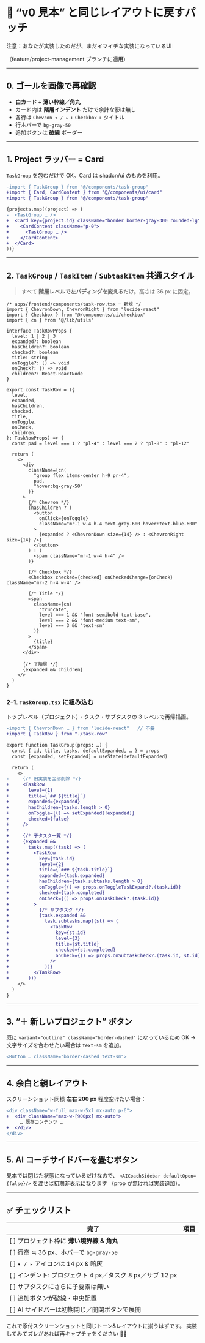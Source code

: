 # 🎨 “v0 見本” と同じレイアウトに戻すパッチ
注意：あなたが実装したのだが、まだイマイチな実装になっているUI

（feature/project-management ブランチに適用）

---

## 0. ゴールを画像で再確認
- **白カード + 薄い枠線／角丸**
- カード内は **階層インデント** だけで余計な影は無し
- 各行は `Chevron ▾ / ▸` + `Checkbox` + タイトル
- 行ホバーで `bg-gray-50`
- 追加ボタンは **破線** ボーダー

---

## 1. Project ラッパー = Card
`TaskGroup` を包むだけで OK。Card は shadcn/ui のものを利用。

```diff
-import { TaskGroup } from "@/components/task-group"
+import { Card, CardContent } from "@/components/ui/card"
+import { TaskGroup } from "@/components/task-group"
````

```diff
{projects.map((project) => (
-  <TaskGroup … />
+  <Card key={project.id} className="border border-gray-300 rounded-lg">
+    <CardContent className="p-0">
+      <TaskGroup … />
+    </CardContent>
+  </Card>
))}
```

---

## 2. `TaskGroup` / `TaskItem` / `SubtaskItem` 共通スタイル

> すべて **階層レベルで左パディングを変える**だけ。高さは 36 px に固定。

```tsx
/* apps/frontend/components/task-row.tsx ─ 新規 */
import { ChevronDown, ChevronRight } from "lucide-react"
import { Checkbox } from "@/components/ui/checkbox"
import { cn } from "@/lib/utils"

interface TaskRowProps {
  level: 1 | 2 | 3
  expanded?: boolean
  hasChildren?: boolean
  checked?: boolean
  title: string
  onToggle?: () => void
  onCheck?: () => void
  children?: React.ReactNode
}

export const TaskRow = ({
  level,
  expanded,
  hasChildren,
  checked,
  title,
  onToggle,
  onCheck,
  children,
}: TaskRowProps) => {
  const pad = level === 1 ? "pl-4" : level === 2 ? "pl-8" : "pl-12"

  return (
    <>
      <div
        className={cn(
          "group flex items-center h-9 pr-4",
          pad,
          "hover:bg-gray-50"
        )}
      >
        {/* Chevron */}
        {hasChildren ? (
          <button
            onClick={onToggle}
            className="mr-1 w-4 h-4 text-gray-600 hover:text-blue-600"
          >
            {expanded ? <ChevronDown size={14} /> : <ChevronRight size={14} />}
          </button>
        ) : (
          <span className="mr-1 w-4 h-4" />
        )}

        {/* Checkbox */}
        <Checkbox checked={checked} onCheckedChange={onCheck} className="mr-2 h-4 w-4" />

        {/* Title */}
        <span
          className={cn(
            "truncate",
            level === 1 && "font-semibold text-base",
            level === 2 && "font-medium text-sm",
            level === 3 && "text-sm"
          )}
        >
          {title}
        </span>
      </div>

      {/* 子階層 */}
      {expanded && children}
    </>
  )
}
```

### 2-1. `TaskGroup.tsx` に組み込む

トップレベル（プロジェクト）・タスク・サブタスクの 3 レベルで再帰描画。

```diff
-import { ChevronDown … } from "lucide-react"   // 不要
+import { TaskRow } from "./task-row"

export function TaskGroup(props: …) {
  const { id, title, tasks, defaultExpanded, … } = props
  const [expanded, setExpanded] = useState(defaultExpanded)

  return (
    <>
-     {/* 旧実装を全部削除 */}
+     <TaskRow
+       level={1}
+       title={`## ${title}`}
+       expanded={expanded}
+       hasChildren={tasks.length > 0}
+       onToggle={() => setExpanded(!expanded)}
+       checked={false}
+     />
+
+     {/* 子タスク一覧 */}
+     {expanded &&
+       tasks.map((task) => (
+         <TaskRow
+           key={task.id}
+           level={2}
+           title={`### ${task.title}`}
+           expanded={task.expanded}
+           hasChildren={task.subtasks.length > 0}
+           onToggle={() => props.onToggleTaskExpand?.(task.id)}
+           checked={task.completed}
+           onCheck={() => props.onTaskCheck?.(task.id)}
+         >
+           {/* サブタスク */}
+           {task.expanded &&
+             task.subtasks.map((st) => (
+               <TaskRow
+                 key={st.id}
+                 level={3}
+                 title={st.title}
+                 checked={st.completed}
+                 onCheck={() => props.onSubtaskCheck?.(task.id, st.id)}
+               />
+             ))}
+         </TaskRow>
+       ))}
    </>
  )
}
```

---

## 3. “＋ 新しいプロジェクト” ボタン

既に `variant="outline" className="border-dashed"` になっているため OK
→ 文字サイズを合わせたい場合は `text-sm` を追加。

```diff
<Button … className="border-dashed text-sm">
```

---

## 4. 余白と親レイアウト

スクリーンショット同様 **左右 200 px** 程度空けたい場合：

```diff
<div className="w-full max-w-5xl mx-auto p-6">
+  <div className="max-w-[900px] mx-auto">
     … 既存コンテンツ …
+  </div>
</div>
```

---

## 5. AI コーチサイドバーを畳むボタン

見本では閉じた状態になっているだけなので、
`<AICoachSidebar defaultOpen={false}/>` を渡せば初期非表示になります
（prop が無ければ実装追加）。

---

## ✅ チェックリスト

| 完了                                        | 項目 |
| ----------------------------------------- | -- |
| \[ ] プロジェクト枠に **薄い境界線 & 角丸**              |    |
| \[ ] 行高 ≒ 36 px、ホバーで `bg-gray-50`         |    |
| \[ ] `▾ / ▸` アイコンは 14 px & 暗灰             |    |
| \[ ] インデント: プロジェクト 4 px／タスク 8 px／サブ 12 px |    |
| \[ ] サブタスクにさらに子要素は無い                      |    |
| \[ ] 追加ボタンが破線・中央配置                        |    |
| \[ ] AI サイドバーは初期閉じ／開閉ボタンで展開               |    |

これで添付スクリーンショットと同じトーン&レイアウトに揃うはずです。
実装してみてズレがあれば再キャプチャをください 🔧✨

```
```
